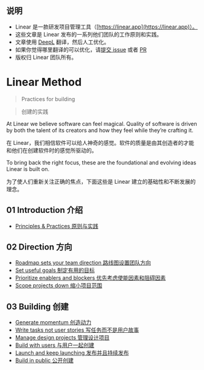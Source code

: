 ## 说明

* Linear 是一款研发项目管理工具（[https://linear.app](https://linear.app)）。
* 这些文章是 Linear 发布的一系列他们团队的工作原则和实践。
* 文章使用 [DeepL](https://www.deepl.com/translator) 翻译，然后人工优化。
* 如果你觉得哪里翻译的可以优化，请[提交 issue](https://github.com/flanker/linear-method-zh-cn/issues/new) 或者 [PR](https://github.com/flanker/linear-method-zh-cn/pulls)
* 版权归 Linear 团队所有。

# Linear Method

> Practices for building

> 创建的实践

At Linear we believe software can feel magical. Quality of software is driven by both the talent of its creators and how they feel while they’re crafting it.

在 Linear，我们相信软件可以给人神奇的感觉。软件的质量是由其创造者的才能和他们在创建软件时的感觉所驱动的。

To bring back the right focus, these are the foundational and evolving ideas Linear is built on.

为了使人们重新关注正确的焦点，下面这些是 Linear 建立的基础性和不断发展的理念。

## 01 Introduction 介绍

* [Principles & Practices 原则与实践](introduction.md)

## 02 Direction 方向

* [Roadmap sets your team direction 路线图设置团队方向](roadmap.md)
* [Set useful goals 制定有用的目标](set-useful-goals.md)
* [Prioritize enablers and blockers 优先考虑使能因素和阻碍因素](prioritize-enablers-and-blockers.md)
* [Scope projects down 缩小项目范围](scope-projects.md)

## 03 Building 创建

* [Generate momentum 创造动力](building-with-momentum.md)
* [Write tasks not user stories 写任务而不是用户故事](write-tasks-not-user-stories.md)
* [Manage design projects 管理设计项目](manage-design-projects.md)
* [Build with users 与用户一起创建](build-with-users.md)
* [Launch and keep launching 发布并且持续发布](launching.md)
* [Build in public 公开创建](build-in-public.md)

